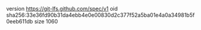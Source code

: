 version https://git-lfs.github.com/spec/v1
oid sha256:33e36fd90b31da4ebb4e0e00830d2c377f52a5ba01e4a0a34981b5f0eeb611db
size 1060
